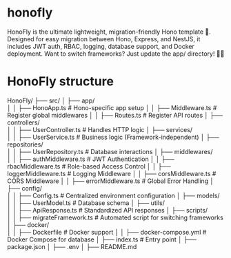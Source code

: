 # honofly

HonoFly is the ultimate lightweight, migration-friendly Hono template 🚀. Designed for easy migration between Hono, Express, and NestJS, it includes JWT auth, RBAC, logging, database support, and Docker deployment. Want to switch frameworks? Just update the app/ directory! 🔄🔥

# HonoFly structure

HonoFly/
├── src/
│ ├── app/  
│ │ ├── HonoApp.ts # Hono-specific app setup
│ │ ├── Middleware.ts # Register global middlewares
│ │ ├── Routes.ts # Register API routes
│ ├── controllers/  
│ │ ├── UserController.ts # Handles HTTP logic
│ ├── services/  
│ │ ├── UserService.ts # Business logic (Framework-independent)
│ ├── repositories/  
│ │ ├── UserRepository.ts # Database interactions
│ ├── middlewares/  
│ │ ├── authMiddleware.ts # JWT Authentication
│ │ ├── rbacMiddleware.ts # Role-based Access Control
│ │ ├── loggerMiddleware.ts # Logging Middleware
│ │ ├── corsMiddleware.ts # CORS Middleware
│ │ ├── errorMiddleware.ts # Global Error Handling
│ ├── config/  
│ │ ├── Config.ts # Centralized environment configuration
│ ├── models/  
│ │ ├── UserModel.ts # Database schema
│ ├── utils/  
│ │ ├── ApiResponse.ts # Standardized API responses
│ ├── scripts/  
│ │ ├── migrateFramework.ts # Automated script for switching frameworks
│ ├── docker/  
│ │ ├── Dockerfile # Docker support
│ │ ├── docker-compose.yml # Docker Compose for database
│ ├── index.ts # Entry point
│ ├── package.json
│ ├── .env
│ ├── README.md
